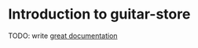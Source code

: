 # Introduction to guitar-store

TODO: write [great documentation](http://jacobian.org/writing/what-to-write/)
